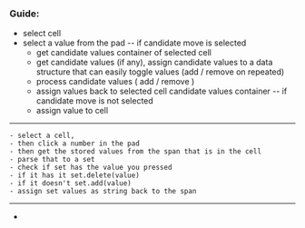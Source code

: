 ### Guide:
- select cell
- select a value from the pad
  -- if candidate move is selected
    - get candidate values container of selected cell
    - get candidate values (if any), assign candidate values to a data structure that can easily toggle values (add / remove on repeated)
    - process candidate values ( add / remove )
    - assign values back to selected cell candidate values container
  -- if candidate move is not selected
    - assign value to cell

--------------------------------------------------------------

    - select a cell,
    - then click a number in the pad
    - then get the stored values from the span that is in the cell
    - parse that to a set
    - check if set has the value you pressed
    - if it has it set.delete(value)
    - if it doesn't set.add(value)
    - assign set values as string back to the span

------------------------------------------------------------------

- 